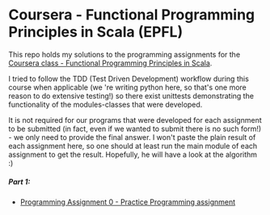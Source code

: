 # Coursera - Functional Programming Principles in Scala (EPFL)

This repo holds my solutions to the programming assignments for the [Coursera class - Functional Programming Principles in Scala](https://www.coursera.org/learn/progfun1/home/welcome).

I tried to follow the TDD (Test Driven Development) workflow during this
course when applicable (we 're writing python here, so that's one more reason to do extensive testing!) so there exist unittests demonstrating the
functionality of the modules-classes that were developed.

It is not required for our programs that were developed for each assignment to be submitted (in fact, even if we wanted to submit there is no such 
form!) - we only need to provide the final answer. I won't paste the plain result of each assignment here, so one should at least run the main
module of each assignment to get the result. Hopefully, he will have a look at the algorithm :) 

##### Part 1:

* [Programming Assignment 0 - Practice Programming assignment](0-example)
